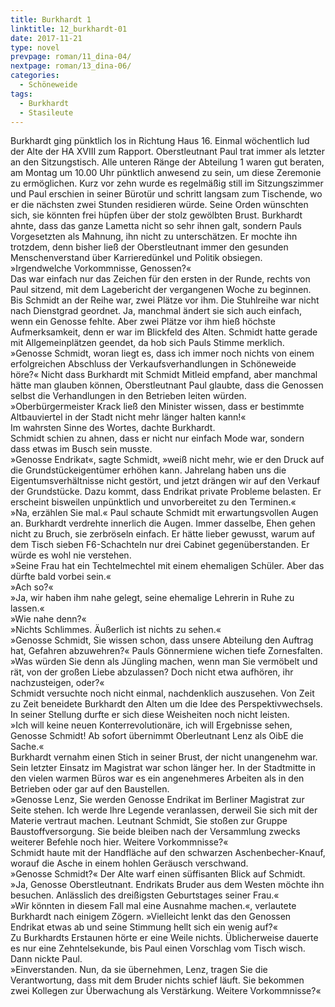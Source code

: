 ```yaml
---
title: Burkhardt 1
linktitle: 12_burkhardt-01
date: 2017-11-21
type: novel
prevpage: roman/11_dina-04/
nextpage: roman/13_dina-06/
categories:
  - Schöneweide
tags:
  - Burkhardt
  - Stasileute
---
```


Burkhardt ging pünktlich los in Richtung Haus 16. Einmal wöchentlich lud der Alte der HA XVIII zum Rapport. Oberstleutnant Paul trat immer als letzter an den Sitzungstisch. Alle unteren Ränge der Abteilung 1 waren gut beraten, am Montag um 10.00 Uhr pünktlich anwesend zu sein, um diese Zeremonie zu ermöglichen. Kurz vor zehn wurde es regelmäßig still im Sitzungszimmer und Paul erschien in seiner Bürotür und schritt langsam zum Tischende, wo er die nächsten zwei Stunden residieren würde. Seine Orden wünschten sich, sie könnten frei hüpfen über der stolz gewölbten Brust. Burkhardt ahnte, dass das ganze Lametta nicht so sehr ihnen galt, sondern Pauls Vorgesetzten als Mahnung, ihn nicht zu unterschätzen. Er mochte ihn trotzdem, denn bisher ließ der Oberstleutnant immer den gesunden Menschenverstand über Karrieredünkel und Politik obsiegen.   
»Irgendwelche Vorkommnisse, Genossen?«   
Das war einfach nur das Zeichen für den ersten in der Runde, rechts von Paul sitzend, mit dem Lagebericht der vergangenen Woche zu beginnen. Bis Schmidt an der Reihe war, zwei Plätze vor ihm. Die Stuhlreihe war nicht nach Dienstgrad geordnet. Ja, manchmal ändert sie sich auch einfach, wenn ein Genosse fehlte. Aber zwei Plätze vor ihm hieß höchste Aufmerksamkeit, denn er war im Blickfeld des Alten. Schmidt hatte gerade mit Allgemeinplätzen geendet, da hob sich Pauls Stimme merklich.   
»Genosse Schmidt, woran liegt es, dass ich immer noch nichts von einem erfolgreichen Abschluss der Verkaufsverhandlungen in Schöneweide höre?«
Nicht dass Burkhardt mit Schmidt Mitleid empfand, aber manchmal hätte man glauben können, Oberstleutnant Paul glaubte, dass die Genossen selbst die Verhandlungen in den Betrieben leiten würden.   
»Oberbürgermeister Krack ließ den Minister wissen, dass er bestimmte Altbauviertel in der Stadt nicht mehr länger halten kann!«   
Im wahrsten Sinne des Wortes, dachte Burkhardt.   
Schmidt schien zu ahnen, dass er nicht nur einfach Mode war, sondern dass etwas im Busch sein musste.   
»Genosse Endrikat«, sagte Schmidt, »weiß nicht mehr, wie er den Druck auf die Grundstückeigentümer erhöhen kann. Jahrelang haben uns die Eigentumsverhältnisse nicht gestört, und jetzt drängen wir auf den Verkauf der Grundstücke. Dazu kommt, dass Endrikat private Probleme belasten. Er erscheint bisweilen unpünktlich und unvorbereitet zu den Terminen.«   
»Na, erzählen Sie mal.« Paul schaute Schmidt mit erwartungsvollen Augen an.
Burkhardt verdrehte innerlich die Augen. Immer dasselbe, Ehen gehen nicht zu Bruch, sie zerbröseln einfach. Er hätte lieber gewusst, warum auf dem Tisch sieben F6-Schachteln nur drei Cabinet gegenüberstanden. Er würde es wohl nie verstehen.   
»Seine Frau hat ein Techtelmechtel mit einem ehemaligen Schüler. Aber das dürfte bald vorbei sein.«   
»Ach so?«   
»Ja, wir haben ihm nahe gelegt, seine ehemalige Lehrerin in Ruhe zu lassen.«   
»Wie nahe denn?«   
»Nichts Schlimmes. Äußerlich ist nichts zu sehen.«   
»Genosse Schmidt, Sie wissen schon, dass unsere Abteilung den Auftrag hat, Gefahren abzuwehren?« Pauls Gönnermiene wichen tiefe Zornesfalten.   
»Was würden Sie denn als Jüngling machen, wenn man Sie vermöbelt und rät, von der großen Liebe abzulassen? Doch nicht etwa aufhören, ihr nachzusteigen, oder?«   
Schmidt versuchte noch nicht einmal, nachdenklich auszusehen. Von Zeit zu Zeit beneidete Burkhardt den Alten um die Idee des Perspektivwechsels. In seiner Stellung durfte er sich diese Weisheiten noch nicht leisten.   
»Ich will keine neuen Konterrevolutionäre, ich will Ergebnisse sehen, Genosse Schmidt! Ab sofort übernimmt Oberleutnant Lenz als OibE die Sache.«   
Burkhardt vernahm einen Stich in seiner Brust, der nicht unangenehm war. Sein letzter Einsatz im Magistrat war schon länger her. In der Stadtmitte in den vielen warmen Büros war es ein angenehmeres Arbeiten als in den Betrieben oder gar auf den Baustellen.   
»Genosse Lenz, Sie werden Genosse Endrikat im Berliner Magistrat zur Seite stehen. Ich werde Ihre Legende veranlassen, derweil Sie sich mit der Materie vertraut machen. Leutnant Schmidt, Sie stoßen zur Gruppe Baustoffversorgung. Sie beide bleiben nach der Versammlung zwecks weiterer Befehle noch hier. Weitere Vorkommnisse?«   
Schmidt haute mit der Handfläche auf den schwarzen Aschenbecher-Knauf, worauf die Asche in einem hohlen Geräusch verschwand.  
»Genosse Schmidt?« Der Alte warf einen süffisanten Blick auf Schmidt.   
»Ja, Genosse Oberstleutnant. Endrikats Bruder aus dem Westen möchte ihn besuchen. Anlässlich des dreißigsten Geburtstages seiner Frau.«   
»Wir könnten in diesem Fall mal eine Ausnahme machen.«, verlautete Burkhardt nach einigem Zögern. »Vielleicht lenkt das den Genossen Endrikat etwas ab und seine Stimmung hellt sich ein wenig auf?«   
Zu Burkhardts Erstaunen hörte er eine Weile nichts. Üblicherweise dauerte es nur eine Zehntelsekunde, bis Paul einen Vorschlag vom Tisch wisch. Dann nickte Paul.   
»Einverstanden. Nun, da sie übernehmen, Lenz, tragen Sie die Verantwortung, dass mit dem Bruder nichts schief läuft. Sie bekommen zwei Kollegen zur Überwachung als Verstärkung. Weitere Vorkommnisse?«
